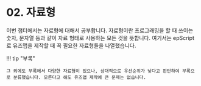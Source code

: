 # 02. 자료형

이번 챕터에서는 자료형에 대해서 공부합니다. 자료형이란 프로그래밍을 할 때 쓰이는 숫자, 문자열 등과 같이 자료 형태로 사용하는 모든 것을 뜻합니다. 여기서는 epScript로 유즈맵을 제작할 때 꼭 필요한 자료형들을 나열했습니다.

!!! tip "부록"

    그 외에도 부록에서 다양한 자료형이 있으나, 상대적으로 우선순위가 낮다고 판단하여 부록으로 분류했습니다. 모른다고 해도 유즈맵 제작에 큰 문제는 없습니다.